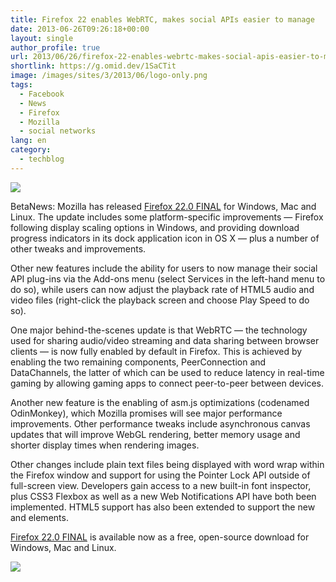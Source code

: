 ```yaml
---
title: Firefox 22 enables WebRTC, makes social APIs easier to manage
date: 2013-06-26T09:26:18+00:00
layout: single
author_profile: true
url: 2013/06/26/firefox-22-enables-webrtc-makes-social-apis-easier-to-manage/
shortlink: https://g.omid.dev/1SaCTit
image: /images/sites/3/2013/06/logo-only.png
tags:
  - Facebook
  - News
  - Firefox
  - Mozilla
  - social networks
lang: en
category: 
  - techblog
---
```

![](/images/2013/06/logo-only.png)

BetaNews: Mozilla has released [Firefox 22.0 FINAL](https://www.mozilla.org/en-US/firefox/new/) for Windows, Mac and Linux. The update includes some platform-specific improvements — Firefox following display scaling options in Windows, and providing download progress indicators in its dock application icon in OS X — plus a number of other tweaks and improvements.

Other new features include the ability for users to now manage their social API plug-ins via the Add-ons menu (select Services in the left-hand menu to do so), while users can now adjust the playback rate of HTML5 audio and video files (right-click the playback screen and choose Play Speed to do so).

One major behind-the-scenes update is that WebRTC — the technology used for sharing audio/video streaming and data sharing between browser clients — is now fully enabled by default in Firefox. This is achieved by enabling the two remaining components, PeerConnection and DataChannels, the latter of which can be used to reduce latency in real-time gaming by allowing gaming apps to connect peer-to-peer between devices.

Another new feature is the enabling of asm.js optimizations (codenamed OdinMonkey), which Mozilla promises will see major performance improvements. Other performance tweaks include asynchronous canvas updates that will improve WebGL rendering, better memory usage and shorter display times when rendering images.

Other changes include plain text files being displayed with word wrap within the Firefox window and support for using the Pointer Lock API outside of full-screen view. Developers gain access to a new built-in font inspector, plus CSS3 Flexbox as well as a new Web Notifications API have both been implemented. HTML5 support has also been extended to support the new <date> and <time> elements.

[Firefox 22.0 FINAL](https://www.mozilla.org/en-US/firefox/new/) is available now as a free, open-source download for Windows, Mac and Linux.

![](/images/2013/06/firefox-22.jpg)

